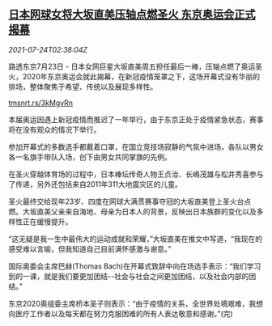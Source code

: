 <!--1627095662000-->
[日本网球女将大坂直美压轴点燃圣火 东京奥运会正式揭幕](https://cn.reuters.com/article/japan-olympic-osaka-open-0724-idCNKBS2EU02I)
------

<div><i>2021-07-24T02:38:04Z</i></div><p>路透东京7月23日 - 日本女网巨星大坂直美周五担任最后一棒，压轴点燃了奥运圣火，2020年东京奥运会就此揭幕，在新冠疫情笼罩之下，这场开幕式没有华丽的排场，整体聚焦于希望、传统以及展现多样性。</p><p><a href="https://tmsnrt.rs/3kMgvRn">tmsnrt.rs/3kMgvRn</a></p><p>本届奥运因遇上新冠疫情而推迟了一年举行，由于东京正处于疫情紧急状态，赛事将在没有观众的情况下举行。</p><p>参加开幕式的多数选手都戴着口罩，在国立竞技场寂静的气氛中进场，各队以男女各一名旗手带队入场，创下由男女共同掌旗的先例。</p><p>在圣火穿越体育场的过程中，日本棒坛传奇人物王贞治、长嶋茂雄与松井秀喜参与了传递，另外还包括来自2011年311大地震灾区的儿童。</p><p>圣火最终交给现年23岁、四度在网球大满贯赛事夺冠的大坂直美登上圣火台点燃。大坂直美父亲来自海地、母亲为日本人的背景，反映出日本族群的变化以及多样性正在缓慢提升。</p><p>“这无疑是我一生中最伟大的运动成就和荣耀，”大坂直美在推文中写道，“我现在的感受难以言喻，但我知道自己目前满怀感激与谢意。”</p><p>国际奥委会主席巴赫(Thomas Bach)在开幕式致辞中向在场选手表示：“我们学习到的一课，就是我们要更加团结--社会与社会之间更加团结，以及社会内部的团结。”</p><p>东京2020奥组委主席桥本圣子则表示：“由于疫情的关系，全世界处境艰难，我想向医疗工作者以及每天都在努力克服困难的所有人表达敬意和感谢。”(完)</p>
